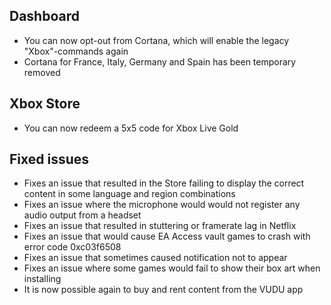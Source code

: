 ## Dashboard
- You can now opt-out from Cortana, which will enable the legacy "Xbox"-commands again
- Cortana for France, Italy, Germany and Spain has been temporary removed

## Xbox Store
- You can now redeem a 5x5 code for Xbox Live Gold

## Fixed issues
- Fixes an issue that resulted in the Store failing to display the correct content in some language and region combinations
- Fixes an issue where the microphone would would not register any audio output from a headset
- Fixes an issue that resulted in stuttering or framerate lag in Netflix
- Fixes an issue that would cause EA Access vault games to crash with error code 0xc03f6508
- Fixes an issue that sometimes caused notification not to appear
- Fixes an issue where some games would fail to show their box art when installing
- It is now possible again to buy and rent content from the VUDU app